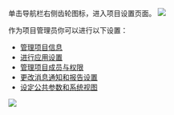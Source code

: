 单击导航栏右侧齿轮图标，进入项目设置页面。
![](http://imgcache.tce.fsphere.cn/static/mc.qcloudimg.com/static/img/0d359a8ae74f1ca3779fff0950315c25/image.png)



 作为项目管理员你可以进行以下设置：
-  [管理项目信息](http://tce.fsphere.cn/document/product/624/11424)
-  [进行应用设置](http://tce.fsphere.cn/document/product/624/11425)
- [管理项目成员与权限](http://tce.fsphere.cn/document/product/624/11426)
- [更改消息通知和报告设置](http://tce.fsphere.cn/document/product/624/11427)
- [设定公共参数和系统视图](http://tce.fsphere.cn/document/product/624/11428)

![](http://imgcache.tce.fsphere.cn/static/mc.qcloudimg.com/static/img/d0d618bfdf033d629dfc7d99918bca18/image.png)